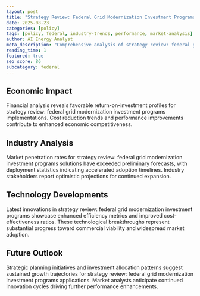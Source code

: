 ```yaml
---
layout: post
title: "Strategy Review: Federal Grid Modernization Investment Programs"
date: 2025-08-23
categories: [policy]
tags: [policy, federal, industry-trends, performance, market-analysis]
author: AI Energy Analyst
meta_description: "Comprehensive analysis of strategy review: federal grid modernization investment programs covering market trends, technology developments, and industry outlook. Discover key insights and future projections."
reading_time: 1
featured: true
seo_score: 86
subcategory: federal
---
```


## Economic Impact

Financial analysis reveals favorable return-on-investment profiles for strategy review: federal grid modernization investment programs implementations. Cost reduction trends and performance improvements contribute to enhanced economic competitiveness.

## Industry Analysis

Market penetration rates for strategy review: federal grid modernization investment programs solutions have exceeded preliminary forecasts, with deployment statistics indicating accelerated adoption timelines. Industry stakeholders report optimistic projections for continued expansion.

## Technology Developments

Latest innovations in strategy review: federal grid modernization investment programs showcase enhanced efficiency metrics and improved cost-effectiveness ratios. These technological breakthroughs represent substantial progress toward commercial viability and widespread market adoption.

## Future Outlook

Strategic planning initiatives and investment allocation patterns suggest sustained growth trajectories for strategy review: federal grid modernization investment programs applications. Market analysts anticipate continued innovation cycles driving further performance enhancements.

